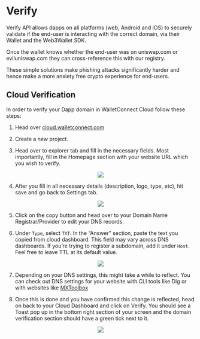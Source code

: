 # Verify

Verify API allows dapps on all platforms (web, Android and iOS) to securely validate if the end-user is interacting with the correct domain, via their Wallet and the Web3Wallet SDK.

Once the wallet knows whether the end-user was on uniswap.com or eviluniswap.com they can cross-reference this with our registry.

These simple solutions make phishing attacks significantly harder and hence make a more anxiety free crypto experience for end-users.

## Cloud Verification

In order to verify your Dapp domain in WalletConnect Cloud follow these steps:

1. Head over [cloud.walletconnect.com](https://cloud.walletconnect.com)

2. Create a new project.

3. Head over to explorer tab and fill in the necessary fields. Most importantly, fill in the Homepage section with your website URL which you wish to verify.

<!-- ![create-push-url](/assets/verify/tab.png) -->

<p align="center">
  <img src="/assets/verify/tab.png" />
</p>

4. After you fill in all necessary details (description, logo, type, etc), hit save and go back to Settings tab.

<!-- ![create-push-url](/assets/verify/dns-verification.png) -->

<p align="center">
  <img src="/assets/verify/dns-verification.png" />
</p>

5. Click on the copy button and head over to your Domain Name Registrar/Provider to edit your DNS records.

6. Under `Type`, select `TXT`. In the “Answer” section, paste the text you copied from cloud dashboard. This field may vary across DNS dashboards. If you’re trying to register a subdomain, add it under `Host`. Feel free to leave TTL at its default value.

<!-- ![create-push-url](/assets/verify/dns-record.png) -->

<p align="center">
  <img src="/assets/verify/dns-record.png" />
</p>

7. Depending on your DNS settings, this might take a while to reflect. You can check out DNS settings for your website with CLI tools like Dig or with websites like [MXToolbox](https://mxtoolbox.com/SuperTool.aspx?action=txt)

8. Once this is done and you have confirmed this change is reflected, head on back to your Cloud Dashboard and click on Verify. You should see a Toast pop up in the bottom right section of your screen and the domain verification section should have a green tick next to it.

<p align="center">
  <img src="/assets/verify/verified.png" />
</p>